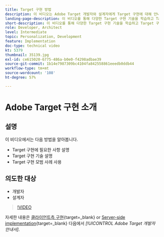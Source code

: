 ```yaml
---
title: Target 구현 방법
description: 이 비디오는 Adobe Target 개발자와 설계자에게 Target 구현에 대해 안내합니다. 이 비디오를 통해 다양한 Target 구현 기술을 학습하고 Target 구현 모범 사례를 활용하십시오.
landing-page-description: 이 비디오를 통해 다양한 Target 구현 기술을 학습하고 Target 구현 모범 사례를 활용하십시오.
short-description: 이 비디오를 통해 다양한 Target 구현 기술을 학습하고 Target 구현 모범 사례를 활용하십시오.
role: Developer, Architect
level: Intermediate
topic: Personalization, Development
feature: Implementation
doc-type: technical video
kt: 5379
thumbnail: 35139.jpg
exl-id: ce615020-6775-486a-b0e0-f4298adbae39
source-git-commit: 1b14e7987309bc4104fa842558861eeedb0ddb44
workflow-type: tm+mt
source-wordcount: '108'
ht-degree: 57%

---
```


# Adobe Target 구현 소개

## 설명

이 비디오에서는 다음 방법을 알아봅니다.

* Target 구현에 필요한 사항 설명
* Target 구현 기술 설명
* Target 구현 모범 사례 사용

## 의도한 대상

* 개발자
* 설계자

>[!VIDEO](https://video.tv.adobe.com/v/35139/?quality=12)

자세한 내용은 [클라이언트측 구현](https://experienceleague.adobe.com/docs/target-dev/developer/client-side/overview.html){target=_blank} or [Server-side implementation](https://experienceleague.adobe.com/docs/target-dev/developer/server-side/server-side-overview.html){target=_blank} 다음에서 *[!UICONTROL Adobe Target 개발자 안내서]*.

